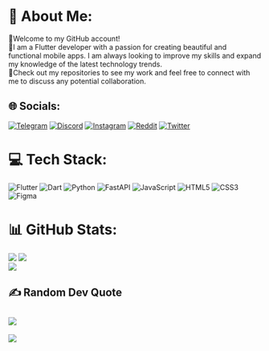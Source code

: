 # 💫 About Me:
🔹️Welcome to my GitHub account!<br />🔹️I am a Flutter developer with a passion for creating beautiful and functional mobile apps. I am always looking to improve my skills and expand my knowledge of the latest technology trends.<br />🔹️Check out my repositories to see my work and feel free to connect with me to discuss any potential collaboration.


## 🌐 Socials:
[![Telegram](https://img.shields.io/badge/Telegram-blue?logo=Telegram&logoColor=white)](https://t.me/tw0ch) [![Discord](https://img.shields.io/badge/Discord-%237289DA.svg?logo=discord&logoColor=white)](https://discordapp.com/users/371333543928004639) [![Instagram](https://img.shields.io/badge/Instagram-%23E4405F.svg?logo=Instagram&logoColor=white)](https://instagram.com/tw0ch) [![Reddit](https://img.shields.io/badge/Reddit-%23FF4500.svg?logo=Reddit&logoColor=white)](https://reddit.com/user/tw0ch) [![Twitter](https://img.shields.io/badge/Twitter-%231DA1F2.svg?logo=Twitter&logoColor=white)](https://twitter.com/tw0ch1) 

# 💻 Tech Stack:
![Flutter](https://img.shields.io/badge/Flutter-%2302569B.svg?style=for-the-badge&logo=Flutter&logoColor=white) ![Dart](https://img.shields.io/badge/dart-%230175C2.svg?style=for-the-badge&logo=dart&logoColor=white) ![Python](https://img.shields.io/badge/python-3670A0?style=for-the-badge&logo=python&logoColor=ffdd54) ![FastAPI](https://img.shields.io/badge/FastAPI-005571?style=for-the-badge&logo=fastapi) ![JavaScript](https://img.shields.io/badge/javascript-%23323330.svg?style=for-the-badge&logo=javascript&logoColor=%23F7DF1E) ![HTML5](https://img.shields.io/badge/html5-%23E34F26.svg?style=for-the-badge&logo=html5&logoColor=white) ![CSS3](https://img.shields.io/badge/css3-%231572B6.svg?style=for-the-badge&logo=css3&logoColor=white) ![Figma](https://img.shields.io/badge/figma-%23F24E1E.svg?style=for-the-badge&logo=figma&logoColor=white)
# 📊 GitHub Stats:
![](https://github-readme-stats.vercel.app/api?username=tw0ch&theme=react&hide_border=true&include_all_commits=true&count_private=false)
![](https://github-readme-streak-stats.herokuapp.com/?user=tw0ch&theme=react&hide_border=true)<br/>
![](https://github-readme-stats.vercel.app/api/top-langs/?username=tw0ch&theme=react&hide_border=true&include_all_commits=true&count_private=false&layout=compact)

## ✍️ Random Dev Quote
![](https://quotes-github-readme.vercel.app/api?type=horizontal&theme=tokyonight)
---
[![](https://visitcount.itsvg.in/api?id=tw0ch&icon=9&color=1)](https://visitcount.itsvg.in)
